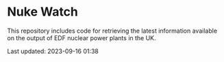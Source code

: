 # Nuke Watch

This repository includes code for retrieving the latest information available on the output of EDF nuclear power plants in the UK.

Last updated: 2023-09-16 01:38